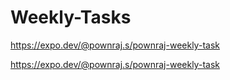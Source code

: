 # Weekly-Tasks

https://expo.dev/@pownraj.s/pownraj-weekly-task

https://expo.dev/@pownraj.s/pownraj-weekly-task
